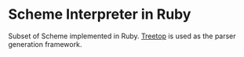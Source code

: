 # Scheme Interpreter in Ruby

Subset of Scheme implemented in Ruby. [Treetop](https://github.com/nathansobo/treetop) is used as the parser
generation framework.
